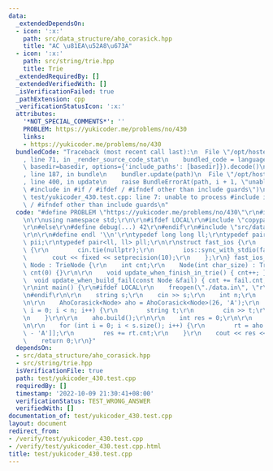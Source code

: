 ```yaml
---
data:
  _extendedDependsOn:
  - icon: ':x:'
    path: src/data_structure/aho_corasick.hpp
    title: "AC \u81EA\u52A8\u673A"
  - icon: ':x:'
    path: src/string/trie.hpp
    title: Trie
  _extendedRequiredBy: []
  _extendedVerifiedWith: []
  _isVerificationFailed: true
  _pathExtension: cpp
  _verificationStatusIcon: ':x:'
  attributes:
    '*NOT_SPECIAL_COMMENTS*': ''
    PROBLEM: https://yukicoder.me/problems/no/430
    links:
    - https://yukicoder.me/problems/no/430
  bundledCode: "Traceback (most recent call last):\n  File \"/opt/hostedtoolcache/Python/3.10.7/x64/lib/python3.10/site-packages/onlinejudge_verify/documentation/build.py\"\
    , line 71, in _render_source_code_stat\n    bundled_code = language.bundle(stat.path,\
    \ basedir=basedir, options={'include_paths': [basedir]}).decode()\n  File \"/opt/hostedtoolcache/Python/3.10.7/x64/lib/python3.10/site-packages/onlinejudge_verify/languages/cplusplus.py\"\
    , line 187, in bundle\n    bundler.update(path)\n  File \"/opt/hostedtoolcache/Python/3.10.7/x64/lib/python3.10/site-packages/onlinejudge_verify/languages/cplusplus_bundle.py\"\
    , line 400, in update\n    raise BundleErrorAt(path, i + 1, \"unable to process\
    \ #include in #if / #ifdef / #ifndef other than include guards\")\nonlinejudge_verify.languages.cplusplus_bundle.BundleErrorAt:\
    \ test/yukicoder_430.test.cpp: line 7: unable to process #include in #if / #ifdef\
    \ / #ifndef other than include guards\n"
  code: "#define PROBLEM \"https://yukicoder.me/problems/no/430\"\r\n#include <bits/stdc++.h>\r\
    \n\r\nusing namespace std;\r\n\r\n#ifdef LOCAL\r\n#include \"copypaste/debug.h\"\
    \r\n#else\r\n#define debug(...) 42\r\n#endif\r\n#include \"src/data_structure/aho_corasick.hpp\"\
    \r\n\r\n#define endl '\\n'\r\ntypedef long long ll;\r\ntypedef pair<int, int>\
    \ pii;\r\ntypedef pair<ll, ll> pll;\r\n\r\nstruct fast_ios {\r\n    fast_ios()\
    \ {\r\n        cin.tie(nullptr);\r\n        ios::sync_with_stdio(false);\r\n \
    \       cout << fixed << setprecision(10);\r\n    };\r\n} fast_ios_;\r\n\r\nstruct\
    \ Node : TrieNode {\r\n    int cnt;\r\n    Node(int char_size) : TrieNode(char_size),\
    \ cnt(0) {}\r\n\r\n    void update_when_finish_in_trie() { cnt++; }\r\n\r\n  \
    \  void update_when_build_fail(const Node &fail) { cnt += fail.cnt; }\r\n};\r\n\
    \r\nint main() {\r\n#ifdef LOCAL\r\n    freopen(\"./data.in\", \"r\", stdin);\r\
    \n#endif\r\n\r\n    string s;\r\n    cin >> s;\r\n    int n;\r\n    cin >> n;\r\
    \n\r\n    AhoCorasick<Node> aho = AhoCorasick<Node>(26, 'A');\r\n    for (int\
    \ i = 0; i < n; i++) {\r\n        string t;\r\n        cin >> t;\r\n        aho.add(t);\r\
    \n    }\r\n\r\n    aho.build();\r\n\r\n    int res = 0;\r\n\r\n    Node rt = aho.nodes[aho.root];\r\
    \n\r\n    for (int i = 0; i < s.size(); i++) {\r\n        rt = aho.nodes[rt.nxt[s[i]\
    \ - 'A']];\r\n        res += rt.cnt;\r\n    }\r\n    cout << res << endl;\r\n\
    \    return 0;\r\n}"
  dependsOn:
  - src/data_structure/aho_corasick.hpp
  - src/string/trie.hpp
  isVerificationFile: true
  path: test/yukicoder_430.test.cpp
  requiredBy: []
  timestamp: '2022-10-09 21:30:41+08:00'
  verificationStatus: TEST_WRONG_ANSWER
  verifiedWith: []
documentation_of: test/yukicoder_430.test.cpp
layout: document
redirect_from:
- /verify/test/yukicoder_430.test.cpp
- /verify/test/yukicoder_430.test.cpp.html
title: test/yukicoder_430.test.cpp
---
```

